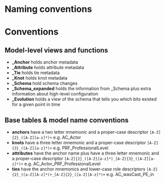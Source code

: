 # Naming conventions

# Conventions
## Model-level views and functions
- **_Anchor** holds anchor metadata
- **_Attribute** holds attribute metadata
- **_Tie** holds tie metadata
- **_Knot** holds knot metadata
- **_Schema** hold schema changes
- **_Schema_expanded** holds the information from _Schema plus extra information about high-level configuration
- **_Evolution** holds a view of the schema that tells you which bits existed for a given point in time

## Base tables & model name conventions
- **anchors** have a two letter mnemonic and a proper-case descriptor `[A-Z]{2}_([A-Z][a-z]*)+` e.g. AC_Actor
- **knots** have a three letter mnemonic and a proper-case descriptor `[A-Z]{3}_([A-Z][a-z]*)+` e.g. PRF_ProfessionalLevel
- **attributes** have the anchor name plus have a three letter mnemonic and a proper-case descriptor `[A-Z]{2}_([A-Z][a-z]*)_[A-Z]{3}_([A-Z][a-z]*)+` e.g. AC_Actor_PRF_ProfessionalLevel
- **ties** have the anchor mnemonics and lower-case role descriptors `[A-Z]{2}_([a-Z][A-z]*)+_[A-Z]{2}_([a-Z][A-z]*)+` e.g. AC_wasCast_PE_in

